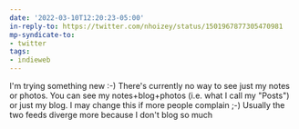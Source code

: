 ```yaml
---
date: '2022-03-10T12:20:23-05:00'
in-reply-to: https://twitter.com/nhoizey/status/1501967877305470981
mp-syndicate-to:
- twitter
tags:
- indieweb
---
```


I'm trying something new :-) There's currently no way to see just my notes or photos.  You can see my notes+blog+photos (i.e. what I call my "Posts") or just my blog.  I may change this if more people complain ;-) Usually the two feeds diverge more because I don't blog so much